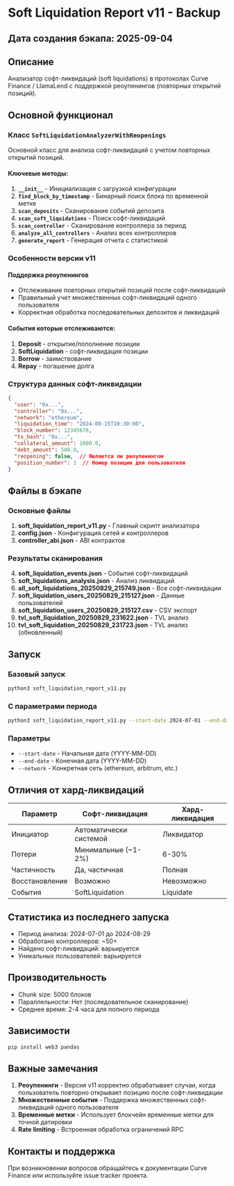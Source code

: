 # Soft Liquidation Report v11 - Backup
## Дата создания бэкапа: 2025-09-04

## Описание
Анализатор софт-ликвидаций (soft liquidations) в протоколах Curve Finance / LlamaLend с поддержкой реоупенингов (повторных открытий позиций).

## Основной функционал

### Класс `SoftLiquidationAnalyzerWithReopenings`
Основной класс для анализа софт-ликвидаций с учетом повторных открытий позиций.

#### Ключевые методы:
1. **`__init__`** - Инициализация с загрузкой конфигурации
2. **`find_block_by_timestamp`** - Бинарный поиск блока по временной метке
3. **`scan_deposits`** - Сканирование событий депозита
4. **`scan_soft_liquidations`** - Поиск софт-ликвидаций
5. **`scan_controller`** - Сканирование контроллера за период
6. **`analyze_all_controllers`** - Анализ всех контроллеров
7. **`generate_report`** - Генерация отчета с статистикой

### Особенности версии v11

#### Поддержка реоупенингов
- Отслеживание повторных открытий позиций после софт-ликвидаций
- Правильный учет множественных софт-ликвидаций одного пользователя
- Корректная обработка последовательных депозитов и ликвидаций

#### События которые отслеживаются:
1. **Deposit** - открытие/пополнение позиции
2. **SoftLiquidation** - софт-ликвидация позиции
3. **Borrow** - заимствование
4. **Repay** - погашение долга

### Структура данных софт-ликвидации

```json
{
  "user": "0x...",
  "controller": "0x...",
  "network": "ethereum",
  "liquidation_time": "2024-08-15T10:30:00",
  "block_number": 12345678,
  "tx_hash": "0x...",
  "collateral_amount": 1000.0,
  "debt_amount": 500.0,
  "reopening": false,  // Является ли реоупенингом
  "position_number": 1  // Номер позиции для пользователя
}
```

## Файлы в бэкапе

### Основные файлы
1. **soft_liquidation_report_v11.py** - Главный скрипт анализатора
2. **config.json** - Конфигурация сетей и контроллеров
3. **controller_abi.json** - ABI контрактов

### Результаты сканирования
4. **soft_liquidation_events.json** - События софт-ликвидаций
5. **soft_liquidations_analysis.json** - Анализ ликвидаций
6. **all_soft_liquidations_20250829_215749.json** - Все софт-ликвидации
7. **soft_liquidation_users_20250829_215127.json** - Данные пользователей
8. **soft_liquidation_users_20250829_215127.csv** - CSV экспорт
9. **tvl_soft_liquidation_20250829_231622.json** - TVL анализ
10. **tvl_soft_liquidation_20250829_231723.json** - TVL анализ (обновленный)

## Запуск

### Базовый запуск
```bash
python3 soft_liquidation_report_v11.py
```

### С параметрами периода
```bash
python3 soft_liquidation_report_v11.py --start-date 2024-07-01 --end-date 2024-09-01
```

### Параметры
- `--start-date` - Начальная дата (YYYY-MM-DD)
- `--end-date` - Конечная дата (YYYY-MM-DD)
- `--network` - Конкретная сеть (ethereum, arbitrum, etc.)

## Отличия от хард-ликвидаций

| Параметр | Софт-ликвидация | Хард-ликвидация |
|----------|-----------------|-----------------|
| Инициатор | Автоматически системой | Ликвидатор |
| Потери | Минимальные (~1-2%) | 6-30% |
| Частичность | Да, частичная | Полная |
| Восстановление | Возможно | Невозможно |
| События | SoftLiquidation | Liquidate |

## Статистика из последнего запуска

- Период анализа: 2024-07-01 до 2024-08-29
- Обработано контроллеров: ~50+
- Найдено софт-ликвидаций: варьируется
- Уникальных пользователей: варьируется

## Производительность

- Chunk size: 5000 блоков
- Параллельности: Нет (последовательное сканирование)
- Среднее время: 2-4 часа для полного периода

## Зависимости

```bash
pip install web3 pandas
```

## Важные замечания

1. **Реоупенинги** - Версия v11 корректно обрабатывает случаи, когда пользователь повторно открывает позицию после софт-ликвидации
2. **Множественные события** - Поддержка множественных софт-ликвидаций одного пользователя
3. **Временные метки** - Использует блокчейн временные метки для точной датировки
4. **Rate limiting** - Встроенная обработка ограничений RPC

## Контакты и поддержка

При возникновении вопросов обращайтесь к документации Curve Finance или используйте issue tracker проекта.